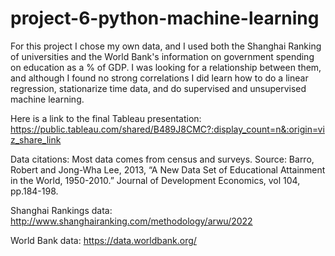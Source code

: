# project-6-python-machine-learning

For this project I chose my own data, and I used both the Shanghai Ranking of universities and the World Bank's information on government spending on education as a % of GDP. I was looking for a relationship between them, and although I found no strong correlations I did learn how to do a linear regression, stationarize time data, and do supervised and unsupervised machine learning.

Here is a link to the final Tableau presentation: https://public.tableau.com/shared/B489J8CMC?:display_count=n&:origin=viz_share_link


Data citations:
Most data comes from census and surveys. Source: Barro, Robert and Jong-Wha Lee, 2013, “A New Data Set of Educational Attainment in the World, 1950-2010.” Journal of Development Economics, vol 104, pp.184-198.

Shanghai Rankings data: http://www.shanghairanking.com/methodology/arwu/2022

World Bank data: https://data.worldbank.org/
